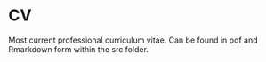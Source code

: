 # CV
Most current professional curriculum vitae.  Can be found in pdf and Rmarkdown form within the src folder.
